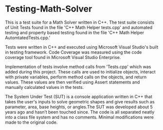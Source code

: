 # Testing-Math-Solver

This is a test suite for a Math Solver written in C++. 
The test suite consists of Unit Tests found in the file 'C++ Math Helper tests.cpp' and automated testing and property based testing found in the file 'C++ Math Helper AutomtatedTests.cpp.' 

Tests were written in C++ and executed using Microsoft Visual Studio's built in testing framework.
Code Coverage was measured using the code coverage tool found in Microsoft Visual Studio Enterprise.

Implementation of tests involve method calls from 'Tests.cpp' which was added during this project. These calls are used to initialize objects, interact with private variables, perform method calls on the objects, and return values. These values are then verified using Assert statements and manually calculated values in the tests. 

The System Under Test (SUT) is a console application written in C++ that takes the user's inputs to solve geometric shapes and give results such as parameter, area, base heights, or angles.The SUT was developed about 5 years ago and hasn’t been touched since. The code is all separated neatly into a class file system and has no comments. Minimal modifications were made to the original code.
